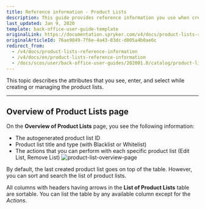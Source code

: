 ```yaml
---
title: Reference information - Product Lists
description: This guide provides reference information you use when creating, updating, and managing product list in the Back Office.
last_updated: Jan 9, 2020
template: back-office-user-guide-template
originalLink: https://documentation.spryker.com/v4/docs/product-lists-reference-information
originalArticleId: 76ae9849-7f6e-4a43-83dc-d005a4b0ae6c
redirect_from:
  - /v4/docs/product-lists-reference-information
  - /v4/docs/en/product-lists-reference-information
  - /docs/scos/user/back-office-user-guides/202001.0/catalog/product-lists/references/product-lists-reference-information.html
---
```


This topic describes the attributes that you see, enter, and select while creating or managing the product lists.
***
## Overview of Product Lists page

On the **Overview of Product Lists** page, you see the following information:

* The autogenerated product list ID
* Product list title and type (with Blacklist or Whitelist)
* The actions that you can perform with each specific product list (Edit List, Remove List)
![product-list-overview-page](https://spryker.s3.eu-central-1.amazonaws.com/docs/User+Guides/Back+Office+User+Guides/Products/Product+Lists/product-list-overview-page.png) 

By default, the last created product list goes on top of the table. However, you can sort and search the list of product lists.

All columns with headers having arrows in the **List of Product Lists** table are sortable. You can list the table by any available column except for the _Actions_.

